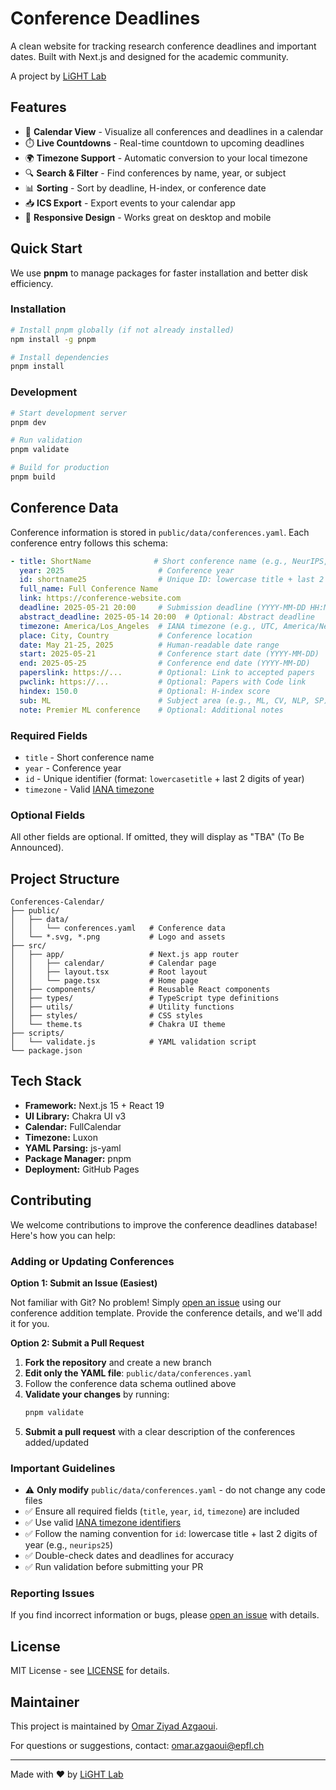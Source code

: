 # Conference Deadlines

A clean website for tracking research conference deadlines and important dates. Built with Next.js and designed for the academic community.

A project by [LiGHT Lab](https://github.com/EPFLiGHT)

## Features

- 📅 **Calendar View** - Visualize all conferences and deadlines in a calendar
- ⏱️ **Live Countdowns** - Real-time countdown to upcoming deadlines
- 🌍 **Timezone Support** - Automatic conversion to your local timezone
- 🔍 **Search & Filter** - Find conferences by name, year, or subject
- 📊 **Sorting** - Sort by deadline, H-index, or conference date
- 📥 **ICS Export** - Export events to your calendar app
- 📱 **Responsive Design** - Works great on desktop and mobile

## Quick Start

We use **pnpm** to manage packages for faster installation and better disk efficiency.

### Installation

```bash
# Install pnpm globally (if not already installed)
npm install -g pnpm

# Install dependencies
pnpm install
```

### Development

```bash
# Start development server
pnpm dev

# Run validation
pnpm validate

# Build for production
pnpm build
```

## Conference Data

Conference information is stored in `public/data/conferences.yaml`. Each conference entry follows this schema:

```yaml
- title: ShortName              # Short conference name (e.g., NeurIPS, CVPR)
  year: 2025                     # Conference year
  id: shortname25                # Unique ID: lowercase title + last 2 digits of year
  full_name: Full Conference Name
  link: https://conference-website.com
  deadline: 2025-05-21 20:00     # Submission deadline (YYYY-MM-DD HH:MM)
  abstract_deadline: 2025-05-14 20:00  # Optional: Abstract deadline
  timezone: America/Los_Angeles  # IANA timezone (e.g., UTC, America/New_York)
  place: City, Country           # Conference location
  date: May 21-25, 2025          # Human-readable date range
  start: 2025-05-21              # Conference start date (YYYY-MM-DD)
  end: 2025-05-25                # Conference end date (YYYY-MM-DD)
  paperslink: https://...        # Optional: Link to accepted papers
  pwclink: https://...           # Optional: Papers with Code link
  hindex: 150.0                  # Optional: H-index score
  sub: ML                        # Subject area (e.g., ML, CV, NLP, SP)
  note: Premier ML conference    # Optional: Additional notes
```

### Required Fields
- `title` - Short conference name
- `year` - Conference year
- `id` - Unique identifier (format: `lowercasetitle` + last 2 digits of year)
- `timezone` - Valid [IANA timezone](https://en.wikipedia.org/wiki/List_of_tz_database_time_zones)

### Optional Fields
All other fields are optional. If omitted, they will display as "TBA" (To Be Announced).

## Project Structure

```
Conferences-Calendar/
├── public/
│   ├── data/
│   │   └── conferences.yaml   # Conference data
│   └── *.svg, *.png           # Logo and assets
├── src/
│   ├── app/                   # Next.js app router
│   │   ├── calendar/          # Calendar page
│   │   ├── layout.tsx         # Root layout
│   │   └── page.tsx           # Home page
│   ├── components/            # Reusable React components
│   ├── types/                 # TypeScript type definitions
│   ├── utils/                 # Utility functions
│   ├── styles/                # CSS styles
│   └── theme.ts               # Chakra UI theme
├── scripts/
│   └── validate.js            # YAML validation script
└── package.json
```

## Tech Stack

- **Framework:** Next.js 15 + React 19
- **UI Library:** Chakra UI v3
- **Calendar:** FullCalendar
- **Timezone:** Luxon
- **YAML Parsing:** js-yaml
- **Package Manager:** pnpm
- **Deployment:** GitHub Pages

## Contributing

We welcome contributions to improve the conference deadlines database! Here's how you can help:

### Adding or Updating Conferences

**Option 1: Submit an Issue (Easiest)**

Not familiar with Git? No problem! Simply [open an issue](https://github.com/EPFLiGHT/Conferences-Calendar/issues/new/choose) using our conference addition template. Provide the conference details, and we'll add it for you.

**Option 2: Submit a Pull Request**

1. **Fork the repository** and create a new branch
2. **Edit only the YAML file**: `public/data/conferences.yaml`
3. Follow the conference data schema outlined above
4. **Validate your changes** by running:
   ```bash
   pnpm validate
   ```
5. **Submit a pull request** with a clear description of the conferences added/updated

### Important Guidelines

- ⚠️ **Only modify** `public/data/conferences.yaml` - do not change any code files
- ✅ Ensure all required fields (`title`, `year`, `id`, `timezone`) are included
- ✅ Use valid [IANA timezone identifiers](https://en.wikipedia.org/wiki/List_of_tz_database_time_zones)
- ✅ Follow the naming convention for `id`: lowercase title + last 2 digits of year (e.g., `neurips25`)
- ✅ Double-check dates and deadlines for accuracy
- ✅ Run validation before submitting your PR

### Reporting Issues

If you find incorrect information or bugs, please [open an issue](https://github.com/EPFLiGHT/Conferences-Calendar/issues) with details.

## License

MIT License - see [LICENSE](LICENSE) for details.

## Maintainer

This project is maintained by [Omar Ziyad Azgaoui](https://github.com/AZOGOAT).

For questions or suggestions, contact: [omar.azgaoui@epfl.ch](mailto:omar.azgaoui@epfl.ch)

---

Made with ❤️ by [LiGHT Lab](https://github.com/EPFLiGHT)
